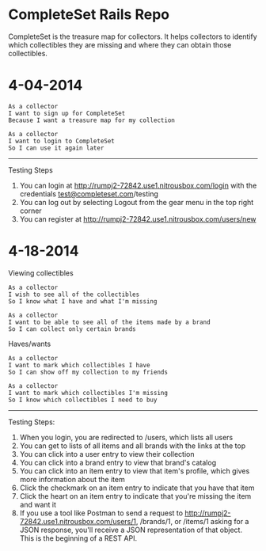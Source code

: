 # CompleteSet Rails Repo

CompleteSet is the treasure map for collectors. It helps collectors to identify which collectibles they are missing and where they can obtain those collectibles.

# 4-04-2014

```
As a collector
I want to sign up for CompleteSet
Because I want a treasure map for my collection
```

```
As a collector
I want to login to CompleteSet
So I can use it again later
```

--------

Testing Steps

1. You can login at http://rumpj2-72842.use1.nitrousbox.com/login with the credentials test@completeset.com/testing
2. You can log out by selecting Logout from the gear menu in the top right corner
3. You can register at http://rumpj2-72842.use1.nitrousbox.com/users/new

# 4-18-2014

Viewing collectibles

```
As a collector
I wish to see all of the collectibles
So I know what I have and what I'm missing
```

```
As a collector
I want to be able to see all of the items made by a brand
So I can collect only certain brands
```

Haves/wants

```
As a collector
I want to mark which collectibles I have
So I can show off my collection to my friends
```

```
As a collector
I want to mark which collectibles I'm missing
So I know which collectibles I need to buy
```

------------

Testing Steps:

1. When you login, you are redirected to /users, which lists all users
2. You can get to lists of all items and all brands with the links at the top
3. You can click into a user entry to view their collection
4. You can click into a brand entry to view that brand's catalog
5. You can click into an item entry to view that item's profile, which gives more information about the item
6. Click the checkmark on an item entry to indicate that you have that item
7. Click the heart on an item entry to indicate that you're missing the item and want it
8. If you use a tool like Postman to send a request to http://rumpj2-72842.use1.nitrousbox.com/users/1, /brands/1, or /items/1 asking for a JSON response, you'll receive a JSON representation of that object. This is the beginning of a REST API.
